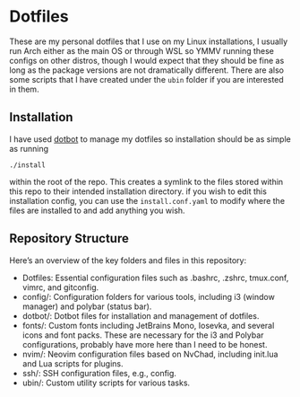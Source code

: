# Dotfiles
These are my personal dotfiles that I use on my Linux installations, I usually run Arch either as the main OS or through WSL so YMMV running these configs on other distros, though I would expect that they should be fine as long as the package versions are not dramatically different. There are also some scripts that I have created under the `ubin` folder if you are interested in them.

## Installation
I have used [dotbot](https://github.com/anishathalye/dotbot) to manage my dotfiles so installation should be as simple as running
```console
./install
```
within the root of the repo. This creates a symlink to the files stored within this repo to their intended installation directory. if you wish to edit this installation config, you can use the `install.conf.yaml` to modify where the files are installed to and add anything you wish.

## Repository Structure
Here’s an overview of the key folders and files in this repository:

* Dotfiles: Essential configuration files such as .bashrc, .zshrc, tmux.conf, vimrc, and gitconfig.
* config/: Configuration folders for various tools, including i3 (window manager) and polybar (status bar).
* dotbot/: Dotbot files for installation and management of dotfiles.
* fonts/: Custom fonts including JetBrains Mono, Iosevka, and several icons and font packs. These are necessary for the i3 and Polybar configurations, probably have more here than I need to be honest.
* nvim/: Neovim configuration files based on NvChad, including init.lua and Lua scripts for plugins.
* ssh/: SSH configuration files, e.g., config.
* ubin/: Custom utility scripts for various tasks.
